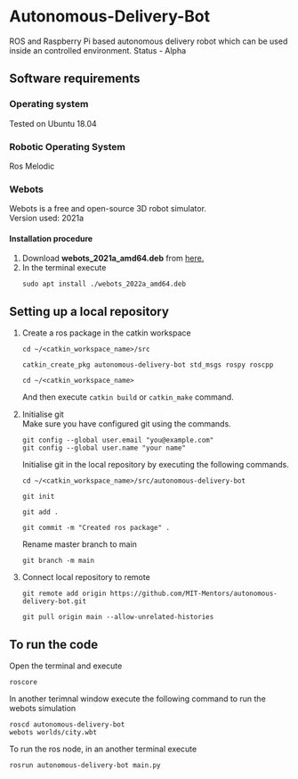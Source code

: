 # Autonomous-Delivery-Bot
ROS and Raspberry Pi based autonomous delivery robot which can be used inside an controlled environment. Status - Alpha

## Software requirements

### Operating system
Tested on Ubuntu 18.04

### Robotic Operating System
Ros Melodic

### Webots
Webots is a free and open-source 3D robot simulator.<br />
Version used: 2021a

#### Installation procedure
1. Download **webots_2021a_amd64.deb** from [here.](https://github.com/cyberbotics/webots/releases/download/R2021a/webots_2021a_amd64.deb)
2. In the terminal execute  
    ```
    sudo apt install ./webots_2022a_amd64.deb
    ```

## Setting up a local repository
1. Create a ros package in the catkin workspace
    ```
    cd ~/<catkin_workspace_name>/src
    ```
    ```
    catkin_create_pkg autonomous-delivery-bot std_msgs rospy roscpp
    ```
    ```
    cd ~/<catkin_workspace_name>
    ```
    And then execute ```catkin build``` or ```catkin_make``` command.

2. Initialise git <br />
Make sure you have configured git using the commands.
    ```
    git config --global user.email "you@example.com"
    git config --global user.name "your name"
    ```
    Initialise git in the local repository by executing the following commands.
    ```
    cd ~/<catkin_workspace_name>/src/autonomous-delivery-bot
    ```
    ```
    git init
    ```
    ```
    git add .
    ```
    ```
    git commit -m "Created ros package" .
    ```
    Rename master branch to main
    ```
    git branch -m main
    ```

3.  Connect local repository to remote
    ```
    git remote add origin https://github.com/MIT-Mentors/autonomous-delivery-bot.git
    ```
    ```
    git pull origin main --allow-unrelated-histories
    ```
    
## To run the code
Open the terminal and execute
```
roscore
```
In another terimnal window execute the following command to run the webots simulation
```
roscd autonomous-delivery-bot
webots worlds/city.wbt
```
To run the ros node, in an another terminal execute  
```
rosrun autonomous-delivery-bot main.py
```
